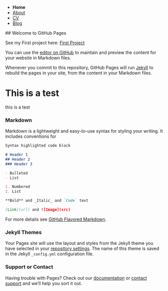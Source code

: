 <nav>
			<ul class="StyledPrimary">
				<li class="HomeLink"><strong>Home</strong></li>
				<li><a href="About.html">About</a></li>
				<li><a href="CV.html">CV</a></li>
				<li><a href="Blog.html">Blog</a></li>
			</ul>
		</nav>
## Welcome to GitHub Pages

See my First project here: <a href="https://livburton.github.io/Tribute-Page/" target="_blank">First Project</a>

You can use the [editor on GitHub](https://github.com/LivBurton/livburton.github.io/edit/master/README.md) to maintain and preview the content for your website in Markdown files.

Whenever you commit to this repository, GitHub Pages will run [Jekyll](https://jekyllrb.com/) to rebuild the pages in your site, from the content in your Markdown files.
<h1> This is a test</h1>
<p> this is a test</p>

### Markdown

Markdown is a lightweight and easy-to-use syntax for styling your writing. It includes conventions for

```markdown
Syntax highlighted code block

# Header 1
## Header 2
### Header 3

- Bulleted
- List

1. Numbered
2. List

**Bold** and _Italic_ and `Code` text

[Link](url) and ![Image](src)
```

For more details see [GitHub Flavored Markdown](https://guides.github.com/features/mastering-markdown/).

### Jekyll Themes

Your Pages site will use the layout and styles from the Jekyll theme you have selected in your [repository settings](https://github.com/LivBurton/livburton.github.io/settings). The name of this theme is saved in the Jekyll `_config.yml` configuration file.

### Support or Contact

Having trouble with Pages? Check out our [documentation](https://help.github.com/categories/github-pages-basics/) or [contact support](https://github.com/contact) and we’ll help you sort it out.
